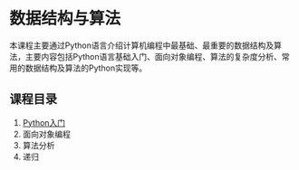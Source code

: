 # 数据结构与算法

本课程主要通过Python语言介绍计算机编程中最基础、最重要的数据结构及算法，主要内容包括Python语言基础入门、面向对象编程、算法的复杂度分析、常用的数据结构及算法的Python实现等。

## 课程目录
1. [Python入门](https://github.com/shaqsnake/Data-Structures-and-Algorithms-in-Python/blob/master/01-Introduction-to-Python.ipynb)
2. 面向对象编程
3. 算法分析
4. 递归
